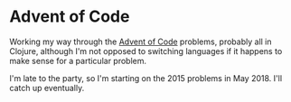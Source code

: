 # Advent of Code

Working my way through the [Advent of Code](http://adventofcode.com/) problems,
probably all in Clojure, although I'm not opposed to switching languages if it
happens to make sense for a particular problem.

I'm late to the party, so I'm starting on the 2015 problems in May 2018. I'll
catch up eventually.
